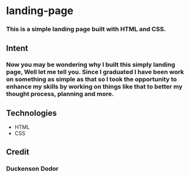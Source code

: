 # landing-page

### This is a simple landing page built with HTML and CSS.

## Intent

### Now you may be wondering why I built this simply landing page, Well let me tell you. Since I graduated I have been work on something as simple as that so I took the opportunity to enhance my skills by working on things like that to better my thought process, planning and more.

## Technologies

- HTML
- CSS

## Credit

### Duckenson Dodor
